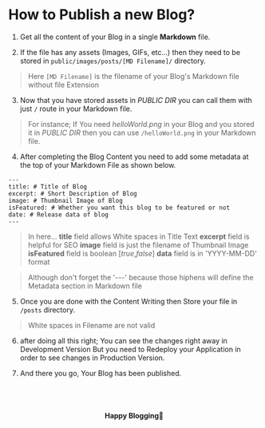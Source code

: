 # How to Publish a new Blog?

1. Get all the content of your Blog in a single **Markdown** file.

2. If the file has any assets (Images, GIFs, etc...) then they need to be stored in `public/images/posts/[MD Filename]/` directory.

> Here `[MD Filename]` is the filename of your Blog's Markdown file without file Extension

3. Now that you have stored assets in *PUBLIC DIR* you can call them with just `/` route in your Markdown file.

> For instance; If You need *helloWorld.png* in your Blog and you stored it in *PUBLIC DIR* then you can use `/helloWorld.png` in your Markdown file.

4. After completing the Blog Content you need to add some metadata at the top of your Markdown File as shown below.

````text
---
title: # Title of Blog
excerpt: # Short Description of Blog
image: # Thumbnail Image of Blog
isFeatured: # Whether you want this blog to be featured or not
date: # Release data of blog
---
````

> In here...
  **title** field allows White spaces in Title Text
  **excerpt** field is helpful for SEO
  **image** field is just the filename of Thumbnail Image
  **isFeatured** field is boolean [*true*,*false*]
  **data** field is in 'YYYY-MM-DD' format
  
> Although don't forget the '---' because those hiphens will define the Metadata section in Markdown file



5. Once you are done with the Content Writing then Store your file in `/posts` directory.

> White spaces in Filename are not valid

6. after doing all this right; You can see the changes right away in Development Version But you need to Redeploy your Application in order to see changes in Production Version.

7. And there you go, Your Blog has been published.

<br>
<br>

<h4 align="center">Happy Blogging🍻</h4>